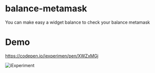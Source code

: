 # balance-metamask
You can make easy a widget balance to check your balance metamask

# Demo
https://codepen.io/iexperimen/pen/XWZxMGj

![iExperiment](https://github.com/iexperimen/balance-metamask/blob/main/myDemo.gif?raw=true "iExperiment")
